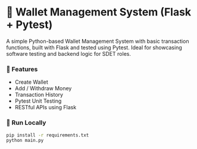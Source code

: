 # 💸 Wallet Management System (Flask + Pytest)

A simple Python-based Wallet Management System with basic transaction functions, built with Flask and tested using Pytest. Ideal for showcasing software testing and backend logic for SDET roles.

### 🔧 Features
- Create Wallet
- Add / Withdraw Money
- Transaction History
- Pytest Unit Testing
- RESTful APIs using Flask

### 🚀 Run Locally
```bash
pip install -r requirements.txt
python main.py

